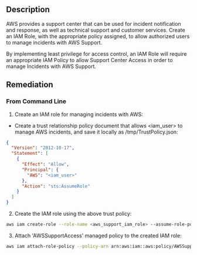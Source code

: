 ## Description

AWS provides a support center that can be used for incident notification and response, as well as technical support and customer services. Create an IAM Role, with the appropriate policy assigned, to allow authorized users to manage incidents with AWS Support.

By implementing least privilege for access control, an IAM Role will require an appropriate IAM Policy to allow Support Center Access in order to manage Incidents with AWS Support.

## Remediation

### From Command Line

1. Create an IAM role for managing incidents with AWS:
 - Create a trust relationship policy document that allows <iam_user> to manage AWS incidents, and save it locally as /tmp/TrustPolicy.json:

```json
{
  "Version": "2012-10-17",
  "Statement": [
    {
      "Effect": "Allow",
      "Principal": {
        "AWS": "<iam_user>"
      },
      "Action": "sts:AssumeRole"
    }
  ]
}
```

2. Create the IAM role using the above trust policy:

```bash
aws iam create-role --role-name <aws_support_iam_role> --assume-role-policy-document file:///tmp/TrustPolicy.json
```

3. Attach 'AWSSupportAccess' managed policy to the created IAM role:

```bash
aws iam attach-role-policy --policy-arn arn:aws:iam::aws:policy/AWSSupportAccess --role-name <aws_support_iam_role>
```
